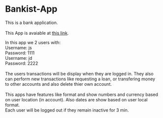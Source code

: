 # Bankist-App

This is a bank application.
<br />
<br />
This App is avaiable at [this link](https://haniesolaty.github.io/Pig-Game/).

In this app we 2 users with:
<br />
Username: js <br /> Password: 1111
<br />
Username: jd <br /> Password: 2222
<br />
<br />
The users transactions will be display when they are logged in. They also can perform new transactions like requesting a loan, or transfering money to other accounts and also delete thier own account.
<br />
<br />
This apps have features like format and show numbers and currency based on user location (in account). Also dates are show based on user local format.
<br />
Each user will be logged out if they remain inactive for 3 min.
